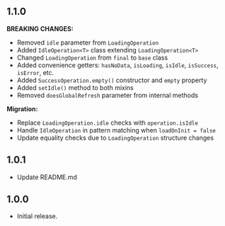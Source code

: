 ## 1.1.0

**BREAKING CHANGES:**

- Removed `idle` parameter from `LoadingOperation` 
- Added `IdleOperation<T>` class extending `LoadingOperation<T>`
- Changed `LoadingOperation` from `final` to `base` class
- Added convenience getters: `hasNoData`, `isLoading`, `isIdle`, `isSuccess`, `isError`, etc.
- Added `SuccessOperation.empty()` constructor and `empty` property
- Added `setIdle()` method to both mixins
- Removed `doesGlobalRefresh` parameter from internal methods

**Migration:**
- Replace `LoadingOperation.idle` checks with `operation.isIdle`
- Handle `IdleOperation` in pattern matching when `loadOnInit = false`
- Update equality checks due to `LoadingOperation` structure changes

## 1.0.1

- Update README.md

## 1.0.0

- Initial release.
